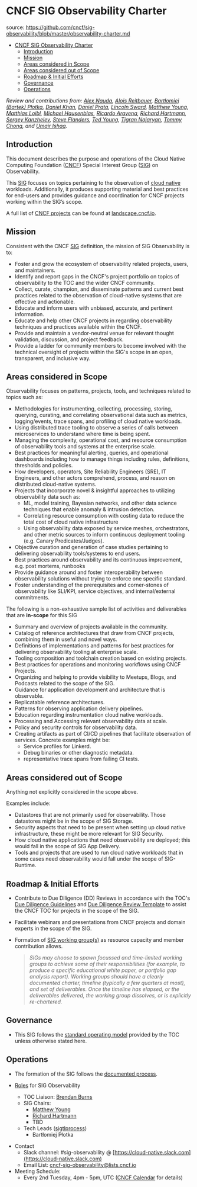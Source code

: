 # CNCF SIG Observability Charter

source: https://github.com/cncf/sig-observability/blob/master/observability-charter.md

- [CNCF SIG Observability Charter](#cncf-sig-observability-charter)
  - [Introduction](#introduction)
  - [Mission](#mission)
  - [Areas considered in Scope](#areas-considered-in-scope)
  - [Areas considered out of Scope](#areas-considered-out-of-scope)
  - [Roadmap & Initial Efforts](#roadmap--initial-efforts)
  - [Governance](#governance)
  - [Operations](#operations)

*Review and contributions from:
[Alex Nauda][Alex Nauda],
[Alois Reitbauer][Alois Reitbauer],
[Bartłomiej (Bartek) Płotka][Bartłomiej (Bartek) Płotka],
[Daniel Khan][Daniel Khan],
[Daniel Prata][Daniel Prata],
[Lincoln Sward][Lincoln Sward],
[Matthew Young][Matthew Young],
[Matthias Loibl][Matthias Loibl],
[Michael Hausenblas][Michael Hausenblas],
[Ricardo Aravena][Ricardo Aravena],
[Richard Hartmann][Richard Hartmann],
[Sergey Kanzhelev][Sergey Kanzhelev],
[Steve Flanders][Steve Flanders],
[Ted Young][Ted Young],
[Tigran Najaryan][Tigran Najaryan],
[Tommy Chong][Tommy Chong],
and [Umair Ishaq][Umair Ishaq].*

<!-- TODO: please put github names here -->
[Alex Nauda]:                 @
[Alois Reitbauer]:            https://github.com/aloisreitbauer
[Bartłomiej (Bartek) Płotka]: https://github.com/bwplotka
[Brendan Burns]:              https://github.com/brendandburns
[Daniel Khan]:                @
[Daniel Prata]:               @
[Lincoln Sward]:              @
[Matthew Young]:              https://github.com/halcyondude
[Matthias Loibl]:             https://github.com/metalmatze
[Michael Hausenblas]:         https://github.com/mhausenblas
[Ricardo Aravena]:            https://github.com/raravena80
[Richard Hartmann]:           https://github.com/RichiH
[Sergey Kanzhelev]:           @
[Steve Flanders]:             https://github.com/flands
[Ted Young]:                  @
[Tigran Najaryan]:            @
[Tommy Chong]:                https://github.com/techietommy
[Umair Ishaq]:                https://github.com/umairishaq

## Introduction

This document describes the purpose and operations of the Cloud Native
Computing Foundation ([CNCF]) Special Interest Group ([SIG]) on Observability.

This [SIG] focuses on topics pertaining to the observation
of [cloud native][cn-def] workloads. Additionally, it produces supporting
material and best practices for end-users and provides guidance and
coordination for CNCF projects working within the SIG’s scope.

A full list of [CNCF projects][projs] can be found at [landscape.cncf.io].

[cncf]: https://www.cncf.io
[projs]: https://www.cncf.io/projects
[landscape.cncf.io]: https://landscape.cncf.io
[sig]:  https://github.com/cncf/toc/blob/master/sigs/cncf-sigs.md
[cn-def]: https://github.com/cncf/toc/blob/master/DEFINITION.md

## Mission

Consistent with the CNCF [SIG] definition, the mission of SIG Observability
is to:

- Foster and grow the ecosystem of observability related projects, users, and
  maintainers.
- Identify and report gaps in the CNCF's project portfolio on topics of
  observability to the TOC and the wider CNCF community.
- Collect, curate, champion, and disseminate patterns and current best practices
  related to the observation of cloud-native systems that are effective and
  actionable.
- Educate and inform users with unbiased, accurate, and pertinent information.
- Educate and help other CNCF projects in regarding observability techniques and
  practices available within the CNCF.
- Provide and maintain a vendor-neutral venue for relevant thought validation,
  discussion, and project feedback.
- Provide a ladder for community members to become involved with the technical
  oversight of projects within the SIG's scope in an open, transparent, and
  inclusive way.

## Areas considered in Scope

Observability focuses on patterns, projects, tools, and techniques related to
topics such as:

- Methodologies for instrumenting, collecting, processing, storing, querying,
  curating, and correlating observational data such as metrics, logging/events,
  trace spans, and profiling of cloud native workloads.
- Using distributed trace tooling to observe a series of calls between
  microservices to understand where time is being spent.
- Managing the complexity, operational cost, and resource consumption of
  observability tools and systems at the enterprise scale.
- Best practices for meaningful alerting, queries, and operational dashboards
  including how to manage things including rules, definitions, thresholds and
  policies.
- How developers, operators, Site Reliability Engineers (SRE), IT Engineers, and
  other actors comprehend, process, and reason on distributed cloud-native
  systems.
- Projects that incorporate novel & insightful approaches to utilizing
  observability data such as:
  - ML, model training, Bayesian networks, and other data science techniques
    that enable anomaly & intrusion detection.
  - Correlating resource consumption with costing data to reduce the total cost
    of cloud native infrastructure
  - Using observability data exposed by service meshes, orchestrators, and other
    metric sources to inform continuous deployment tooling (e.g. Canary
    Predicates/Judges).
- Objective curation and generation of case studies pertaining to delivering
  observability tools/systems to end users.
- Best practices around observability and its continuous improvement, e.g. post
  mortems, runbooks
- Provide guidance around and foster interoperability between observability
  solutions without trying to enforce one specific standard.
- Foster understanding of the prerequisites and corner-stones of observability
  like SLI/KPI, service objectives, and internal/external commitments.

The following is a non-exhaustive sample list of activities and deliverables
that are **in-scope** for this SIG

- Summary and overview of projects available in the community.
- Catalog of reference architectures that draw from CNCF projects, combining
  them in useful and novel ways.
- Definitions of implementations and patterns for best practices for
  delivering observability tooling at enterprise scale.
- Tooling composition and toolchain creation based on existing projects.
- Best practices for operations and monitoring workflows using CNCF Projects.
- Organizing and helping to provide visibility to Meetups, Blogs, and Podcasts
  related to the scope of the SIG.
- Guidance for application development and architecture that is observable.
- Replicatable reference architectures.
- Patterns for observing application delivery pipelines.
- Education regarding instrumentation cloud native workloads.
- Processing and Accessing relevant observability data at scale.
- Policy and security controls for observability data.
- Creating artifacts as part of CI/CD pipelines that facilitate observation of
  services. Concrete examples might be:
  - Service profiles for Linkerd.
  - Debug binaries or other diagnostic metadata.
  - representative trace spans from failing CI tests.

## Areas considered out of Scope

Anything not explicitly considered in the scope above.

Examples include:

- Datastores that are not primarily used for observability. Those datastores
  might be in the scope of SIG Storage.
- Security aspects that need to be present when setting up cloud native
  infrastructure, these might be more relevant for SIG Security.
- How cloud native applications that need observability are deployed; this would
  fall in the scope of SIG App Delivery.
- Tools and projects that are used to run cloud native workloads that in some
  cases need observability would fall under the scope of SIG-Runtime.

## Roadmap & Initial Efforts

- Contribute to Due Diligence (DD) Reviews in accordance with the TOC's
  [Due Diligence Guidelines][ddg] and [Due Diligence Review Template][ddrt] to
  assist the CNCF TOC for projects in the scope of the SIG.
- Facilitate webinars and presentations from CNCF projects and domain experts in
  the scope of the SIG.
- Formation of [SIG working group(s)][sigwg] as resource capacity and member
  contribution allows.

  > _SIGs may choose to spawn focussed and time-limited working groups to achieve some of their responsibilities (for example, to produce a specific educational white paper, or portfolio gap analysis report). Working groups should have a clearly documented charter, timeline (typically a few quarters at most), and set of deliverables. Once the timeline has elapsed, or the deliverables delivered, the working group dissolves, or is explicitly re-chartered._

[ddg]: https://github.com/cncf/toc/blob/master/process/due-diligence-guidelines.md
[ddrt]: https://github.com/cncf/toc/blob/master/process/dd-review-template.md
[sigwg]: https://github.com/cncf/toc/blob/master/sigs/cncf-sigs.md#responsibilities--empowerment-of-sigs

## Governance

- This SIG follows the [standard operating model][som] provided by the TOC
  unless otherwise stated here.

[som]: https://github.com/cncf/toc/blob/master/sigs/cncf-sigs.md#operating-model

## Operations

- The formation of the SIG follows the [documented process][sigform].

- [Roles][sigroles] for SIG Observability
  - TOC Liaison: [Brendan Burns][Brendan Burns]
  - SIG Chairs:
    - [Matthew Young][matthew young]
    - [Richard Hartmann][Richard Hartmann]
    - TBD
  - Tech Leads ([sigtlprocess])
    - Bartłomiej Płotka

[sigform]: https://github.com/cncf/toc/tree/master/sigs#sig-formation-process
[sigroles]: https://github.com/cncf/toc/blob/master/sigs/cncf-sigs.md#sig-member-roles
[sigtlprocess]: https://github.com/cncf/toc/blob/master/sigs/cncf-sigs.md#elections

- Contact
  - Slack channel: #sig-observability @ [https://cloud-native.slack.com](https://cloud-native.slack.com)
  - Email List: [cncf-sig-observability@lists.cncf.io](mailto:cncf-sig-observability@lists.cncf.io)
- Meeting Schedule:
  - Every 2nd Tuesday, 4pm - 5pm, UTC ([CNCF Calendar][cncfcal] for details)

[cncfcal]: https://www.cncf.io/calendar
